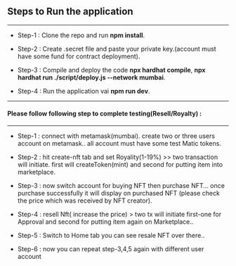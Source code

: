 
## Steps to Run the application
___

+ Step-1 : Clone the repo and run **npm install**.

+ Step-2 : Create .secret file and paste your private key.(account must have some fund for contract deployment).

+ Step-3 : Compile and deploy the code **npx hardhat compile**, **npx hardhat run ./script/deploy.js --network mumbai**.

+ Step-4 : Run the application vai **npm run dev**.

___

#### Please follow following step to complete testing(Resell/Royalty) :
___


+ Step-1 :  connect with metamask(mumbai). create two or three users account on metamask.. all account must have some test Matic tokens.

+ Step-2 :  hit create-nft tab and set Royality(1-19%) >> two transaction will initiate. first will createToken(mint) and second for putting item into marketplace.
+ Step-3 :  now switch account for buying NFT then purchase NFT... once purchase successfully it will display on purchased NFT (please check the price which was received by NFT creator).
+ Step-4 :  resell Nft( increase the price) >  two tx will initiate first-one for Approval and second for putting item again on Marketplace..
+ Step-5 :  Switch to Home tab you can see resale NFT over there..
+ Step-6 :  now you can repeat step-3,4,5 again with different user account
